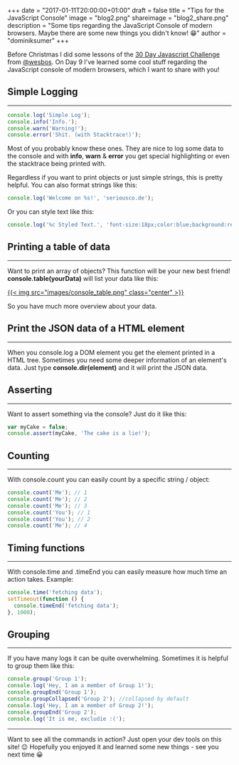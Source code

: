 +++
date = "2017-01-11T20:00:00+01:00"
draft = false
title = "Tips for the JavaScript Console"
image = "blog2.png"
shareimage = "blog2_share.png"
description = "Some tips regarding the JavaScript Console of modern browsers. Maybe there are some new things you didn't know! :grin:"
author = "dominiksumer"
+++

Before Christmas I did some lessons of the [30 Day Javascript Challenge](https://javascript30.com/) from [@wesbos](http://twitter.com/wesbos). On Day 9 I've learned some cool stuff regarding the JavaScript console of modern browsers, which I want to share with you! 

## Simple Logging
---

```javascript
console.log('Simple Log');
console.info('Info.');
console.warn('Warning!');
console.error('Shit. (with Stacktrace!)');
```

Most of you probably know these ones. They are nice to log some data to the console and with **info**, **warn** & **error** you get special highlighting or even the stacktrace being printed with. 

Regardless if you want to print objects or just simple strings, this is pretty helpful. You can also format strings like this:
```javascript
console.log('Welcome on %s!', 'seriousco.de');
```

Or you can style text like this:
```javascript
console.log('%c Styled Text.', 'font-size:18px;color:blue;background:red');
```

## Printing a table of data
---
Want to print an array of objects? This function will be your new best friend! **console.table(yourData)** will list your data like this:

<a class="image-link" href="/images/console_table.png" title="console.table">
    {{< img src="images/console_table.png" class="center" >}}
</a>

So you have much more overview about your data.

## Print the JSON data of a HTML element
---
When you console.log a DOM element you get the element printed in a HTML tree. Sometimes you need some deeper information of an element's data. Just type **console.dir(element)** and it will print the JSON data.

## Asserting
---
Want to assert something via the console? Just do it like this:
```javascript
var myCake = false;
console.assert(myCake, 'The cake is a lie!');
```

## Counting
---
With console.count you can easily count by a specific string / object:
```javascript
console.count('Me'); // 1
console.count('Me'); // 2
console.count('Me'); // 3
console.count('You'); // 1
console.count('You'); // 2
console.count('Me'); // 4
```

## Timing functions
---
With console.time and .timeEnd you can easily measure how much time an action takes. Example:
```javascript
console.time('fetching data');
setTimeout(function () {
  console.timeEnd('fetching data');
}, 1000);
```

## Grouping
---
If you have many logs it can be quite overwhelming. Sometimes it is helpful to group them like this:
```javascript
console.group('Group 1');
console.log('Hey, I am a member of Group 1!');
console.groupEnd('Group 1');
console.groupCollapsed('Group 2'); //collapsed by default
console.log('Hey, I am a member of Group 2!');
console.groupEnd('Group 2');
console.log('It is me, excludie :(');
```

---

Want to see all the commands in action? Just open your dev tools on this site! :wink: 
Hopefully you enjoyed it and learned some new things - see you next time :grinning:

<script>
  function consoleStuff() {
    if (window.javaScriptConsoleTest) return;
    window.javaScriptConsoleTest = true;
  
    console.clear();
    
    // Simple Logging
    console.log('Simple Log');
    console.info('Info.');
    console.warn('Warning!');
    console.error('Shit. (with Stacktrace!)');
    console.log('Welcome on %s!', 'seriousco.de');
    console.log('%c Styled Text.', 'font-size:18px;color:blue;background:red');
    
    // Printing a table of data
    var data = [
      { name: 'Jon',  age: 24, country: 'Austria' },
      { name: 'Miguel',  age: 19, country: 'Portugal' },
      { name: 'Steve',  age: 31, country: 'USA' }
    ];
    console.table(data);
    
    // Print the JSON data of a HTML element
    console.dir(document.body);

    // Asserting
    var myCake = false;
    console.assert(myCake, 'The cake is a lie!');
    
    //Counting
    console.count('Me'); // 1
    console.count('Me'); // 2
    console.count('Me'); // 3
    console.count('You'); // 1
    console.count('You'); // 2
    console.count('Me'); // 4
    
    // Timing functions
    console.time('fetching data');
    setTimeout(function () {
      console.timeEnd('fetching data');
    }, 1000);
    
    // Grouping
    console.group('Group 1');
    console.log('Hey, I am a member of Group 1!');
    console.groupEnd('Group 1');
    console.groupCollapsed('Group 2'); //collapsed by default
    console.log('Hey, I am a member of Group 2!');
    console.groupEnd('Group 2');
    console.log('It is me, excludie :(');
  }
  setTimeout(consoleStuff, 2000);
</script>